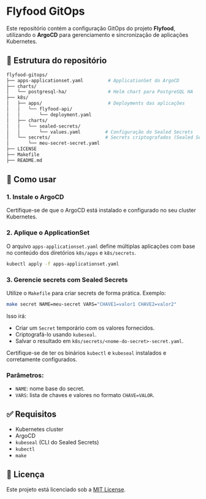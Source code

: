 # Flyfood GitOps

Este repositório contém a configuração GitOps do projeto **Flyfood**, utilizando o **ArgoCD** para gerenciamento e sincronização de aplicações Kubernetes.

## 📁 Estrutura do repositório

```bash
flyfood-gitops/
├── apps-applicationset.yaml         # ApplicationSet do ArgoCD
├── charts/
│   └── postgresql-ha/               # Helm chart para PostgreSQL HA
├── k8s/
│   ├── apps/                        # Deployments das aplicações
│   │   └── flyfood-api/
│   │       └── deployment.yaml
│   ├── charts/
│   │   └── sealed-secrets/
│   │       └── values.yaml         # Configuração do Sealed Secrets
│   └── secrets/                    # Secrets criptografados (Sealed Secrets)
│       └── meu-secret-secret.yaml
├── LICENSE
├── Makefile
├── README.md
```

## 🚀 Como usar

### 1. Instale o ArgoCD

Certifique-se de que o ArgoCD está instalado e configurado no seu cluster Kubernetes.

### 2. Aplique o ApplicationSet

O arquivo `apps-applicationset.yaml` define múltiplas aplicações com base no conteúdo dos diretórios `k8s/apps` e `k8s/secrets`.

```bash
kubectl apply -f apps-applicationset.yaml
```

### 3. Gerencie secrets com Sealed Secrets

Utilize o `Makefile` para criar secrets de forma prática. Exemplo:

```bash
make secret NAME=meu-secret VARS="CHAVE1=valor1 CHAVE2=valor2"
```

Isso irá:

- Criar um `Secret` temporário com os valores fornecidos.
- Criptografá-lo usando `kubeseal`.
- Salvar o resultado em `k8s/secrets/<nome-do-secret>-secret.yaml`.

Certifique-se de ter os binários `kubectl` e `kubeseal` instalados e corretamente configurados.

### Parâmetros:

- `NAME`: nome base do secret.
- `VARS`: lista de chaves e valores no formato `CHAVE=VALOR`.

## ✅ Requisitos

- Kubernetes cluster
- ArgoCD
- `kubeseal` (CLI do Sealed Secrets)
- `kubectl`
- `make`

## 📜 Licença

Este projeto está licenciado sob a [MIT License](./LICENSE).
